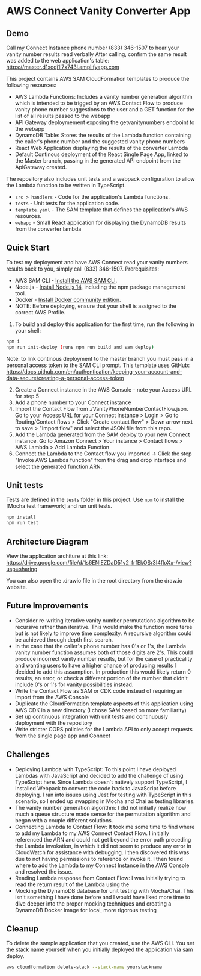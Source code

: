 # AWS Connect Vanity Converter App

## Demo
Call my Connect Instance phone number (833) 346-1507 to hear your vanity number results read verbally
After calling, confirm the same result was added to the web application's table: https://master.d1xodj1i7x743l.amplifyapp.com

This project contains AWS SAM CloudFormation templates to produce the following resources:

- AWS Lambda Functions: Includes a vanity number generation algorithm which is intended to be trigged by an AWS Contact Flow to produce vanity phone number suggestions to the user and a GET function for the list of all results passed to the webapp
- API Gateway deploymement exposing the getvanitynumbers endpoint to the webapp
- DynamoDB Table: Stores the results of the Lambda function containing the caller's phone number and the suggested vanity phone numbers
- React Web Application displaying the results of the converter Lambda
- Default Continous deployment of the React Single Page App, linked to the Master branch, passing in the generated API endpoint from the ApiGateway created.

The repository also includes unit tests and a webpack configuration to allow the Lambda function to be written in TypeScript.

- `src > handlers` - Code for the application's Lambda functions.
- `tests` - Unit tests for the application code.
- `template.yaml` - The SAM template that defines the application's AWS resources.
- `webapp` - Small React application for displaying the DynamoDB results from the converter lambda

## Quick Start

To test my deployment and have AWS Connect read your vanity numbers results back to you, simply call (833) 346-1507.
Prerequisites:

- AWS SAM CLI - [Install the AWS SAM CLI](https://docs.aws.amazon.com/serverless-application-model/latest/developerguide/serverless-sam-cli-install.html).
- Node.js - [Install Node.js 14](https://nodejs.org/en/), including the npm package management tool.
- Docker - [Install Docker community edition](https://hub.docker.com/search/?type=edition&offering=community).
- NOTE: Before deploying, ensure that your shell is assigned to the correct AWS Profile.

1. To build and deploy this application for the first time, run the following in your shell:

```bash
npm i
npm run init-deploy (runs npm run build and sam deploy)
```

Note: to link continous deployment to the master branch you must pass in a personal access token to the SAM CLI prompt. This template uses GitHub: https://docs.github.com/en/authentication/keeping-your-account-and-data-secure/creating-a-personal-access-token

2. Create a Connect instance in the AWS Console - note your Access URL for step 5
3. Add a phone number to your Connect instance
4. Import the Contact Flow from ./VanityPhoneNumberContactFlow.json. Go to your Access URL for your Connect Instance > Login > Go to Routing/Contact flows > Click "Create contact flow" > Down arrow next to save > "Import flow" and select the JSON file from this repo.
5. Add the Lambda generated from the SAM deploy to your new Connect instance. Go to Amazon Connect > Your instance > Contact flows > AWS Lambda > Add Lambda Function
6. Connect the Lambda to the Contact flow you imported -> Click the step "Invoke AWS Lambda function" from the drag and drop interface and select the generated function ARN.

## Unit tests

Tests are defined in the `tests` folder in this project. Use `npm` to install the [Mocha test framework] and run unit tests.

```bash
npm install
npm run test
```

## Architecture Diagram

View the application architure at this link: https://drive.google.com/file/d/1s6ENIEZDaD51v2_frfEkOSr3I4floXx-/view?usp=sharing

You can also open the .drawio file in the root directory from the draw.io website.

## Future Improvements

- Consider re-writing iterative vanity number permutations algorithm to be recursive rather than iterative. This would make the function more terse but is not likely to improve time complexity. A recursive algorithm could be achieved through depth first search.
- In the case that the caller's phone number has 0's or 1's, the Lambda vanity number function assumes both of those digits are 2's. This could produce incorrect vanity number results, but for the case of practicality and wanting users to have a higher chance of producing results I decided to add this assumption. In production this would likely return 0 results, an error, or check a different portion of the number that didn't include 0's or 1's for vanity possibilities instead.
- Write the Contact Flow as SAM or CDK code instead of requiring an import from the AWS Console
- Duplicate the CloudFormation template aspects of this application using AWS CDK in a new directory (I chose SAM based on more familiarity)
- Set up continuous integration with unit tests and continuously deployment with the repository
- Write stricter CORS policies for the Lambda API to only accept requests from the single page app and Connect

## Challenges

- Deploying Lambda with TypeScript: To this point I have deployed Lambdas with JavaScript and decided to add the challenge of using TypeScript here. Since Lambda doesn't natively support TypeScript, I installed Webpack to convert the code back to JavaScript before deploying. I ran into issues using Jest for testing with TypeScript in this scenario, so I ended up swapping in Mocha and Chai as testing libraries.
- The vanity number generation algorithm: I did not initially realize how much a queue structure made sense for the permutation algorithm and began with a couple different solutions.
- Connecting Lambda to Contact Flow: It took me some time to find where to add my Lambda to my AWS Connect Contact Flow. I initially referenced the ARN and could not get beyond the error path preceding the Lambda invokation, in which it did not seem to produce any error in CloudWatch for assistance with debugging. I then discovered this was due to not having permissions to reference or invoke it. I then found where to add the Lambda to my Connect Instance in the AWS Console and resolved the issue.
- Reading Lambda response from Contact Flow: I was initially trying to read the return result of the Lambda using the
- Mocking the DynamoDB database for unit testing with Mocha/Chai. This isn't something I have done before and I would have liked more time to dive deeper into the proper mocking techniques and creating a DynamoDB Docker Image for local, more rigorous testing

## Cleanup

To delete the sample application that you created, use the AWS CLI. You set the stack name yourself when you initially deployed the application via sam deploy.

```bash
aws cloudformation delete-stack --stack-name yourstackname
```
